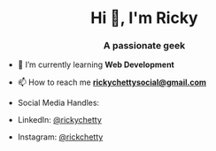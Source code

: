<h1 align="center">Hi 👋, I'm Ricky</h1>
<h3 align="center">A passionate geek</h3>

- 🌱 I’m currently learning **Web Development**

- 📫 How to reach me **rickychettysocial@gmail.com**
- Social Media Handles:

- LinkedIn: <a href="https://www.linkedin.com/in/rickychetty">@rickychetty</a>
- Instagram: <a href="https://www.instagram.com/rickchetty">@rickchetty</a>

